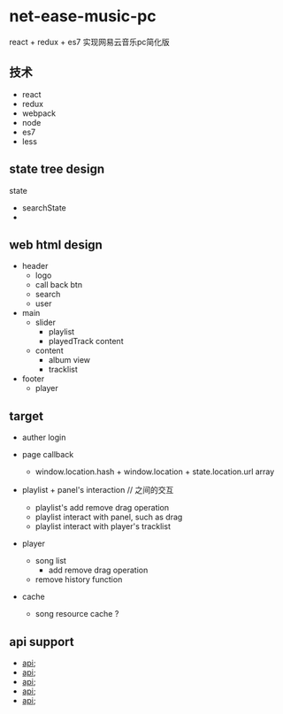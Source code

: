 # net-ease-music-pc
react + redux + es7 实现网易云音乐pc简化版

## 技术
- react
- redux
- webpack
- node
- es7
- less

## state tree design

state
- searchState
-

## web html design
- header
    - logo
    - call back btn
    - search
    - user
- main
    - slider
        - playlist
        - playedTrack content
    - content
        - album view
        - tracklist
- footer
    - player

## target
- auther login

- page callback
  - window.location.hash + window.location + state.location.url array

- playlist + panel's interaction // 之间的交互
  - playlist's add remove drag operation
  - playlist interact with panel, such as drag
  - playlist interact with player's tracklist

- player
    - song list
      - add remove drag operation
    -  remove history function
- cache
  - song resource cache ?

## api support
- [api](http://qianzewei.com/2015/12/10/%E7%BD%91%E6%98%93%E4%BA%91%E9%9F%B3%E4%B9%90api%E6%95%B4%E7%90%86/);
- [api](https://lophita.com/xiami-music-api.html);
- [api](https://github.com/yanunon/NeteaseCloudMusic/wiki/%E7%BD%91%E6%98%93%E4%BA%91%E9%9F%B3%E4%B9%90API%E5%88%86%E6%9E%90);
- [api](http://moonlib.com/606.html);
- [api](http://www.telstatic.xyz/wordpress/?p=6);
